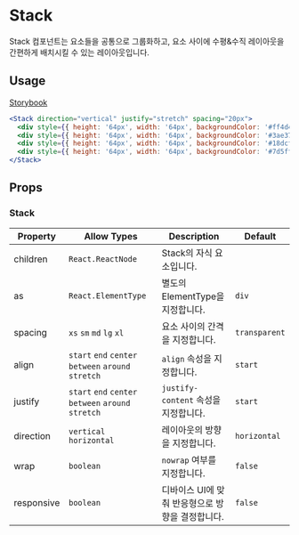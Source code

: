 # Stack

Stack 컴포넌트는 요소들을 공통으로 그룹화하고, 요소 사이에 수평&수직 레이아웃을 간편하게 배치시킬 수 있는 레이아웃입니다.

## Usage

[Storybook](https://designsystemlab.github.io/design-system/?path=/docs/layout-stack--basic)

```jsx
<Stack direction="vertical" justify="stretch" spacing="20px">
  <div style={{ height: '64px', width: '64px', backgroundColor: '#ff4d4d' }}>first</div>
  <div style={{ height: '64px', width: '64px', backgroundColor: '#3ae374' }}>second</div>
  <div style={{ height: '64px', width: '64px', backgroundColor: '#18dcff' }}>third</div>
  <div style={{ height: '64px', width: '64px', backgroundColor: '#7d5fff' }}>fourth</div>
</Stack>
```

## Props

### Stack

| Property   | Allow Types                                         | Description                                      | Default       |
| ---------- | --------------------------------------------------- | ------------------------------------------------ | ------------- |
| children   | `React.ReactNode`                                   | Stack의 자식 요소입니다.                         |               |
| as         | `React.ElementType`                                 | 별도의 ElementType을 지정합니다.                 | `div`         |
| spacing    | `xs` `sm` `md` `lg` `xl`                            | 요소 사이의 간격을 지정합니다.                   | `transparent` |
| align      | `start` `end` `center` `between` `around` `stretch` | `align` 속성을 지정합니다.                       | `start`       |
| justify    | `start` `end` `center` `between` `around` `stretch` | `justify-content` 속성을 지정합니다.             | `start`       |
| direction  | `vertical` `horizontal`                             | 레이아웃의 방향을 지정합니다.                    | `horizontal`  |
| wrap       | `boolean`                                           | `nowrap` 여부를 지정합니다.                      | `false`       |
| responsive | `boolean`                                           | 디바이스 UI에 맞춰 반응형으로 방향을 결정합니다. | `false`       |
